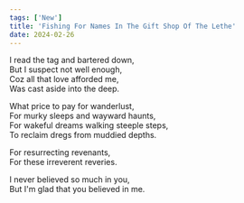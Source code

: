 ```yaml
---
tags: ['New']
title: 'Fishing For Names In The Gift Shop Of The Lethe'
date: 2024-02-26
---
```


I read the tag and bartered down,  
But I suspect not well enough,  
Coz all that love afforded me,  
Was cast aside into the deep.

What price to pay for wanderlust,  
For murky sleeps and wayward haunts,  
For wakeful dreams walking steeple steps,  
To reclaim dregs from muddied depths.

For resurrecting revenants,  
For these irreverent reveries.

I never believed so much in you,  
But I'm glad that you believed in me.  
